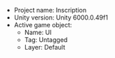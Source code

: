 <!-- UNITY CODE ASSIST INSTRUCTIONS START -->
- Project name: Inscription
- Unity version: Unity 6000.0.49f1
- Active game object:
  - Name: UI
  - Tag: Untagged
  - Layer: Default
<!-- UNITY CODE ASSIST INSTRUCTIONS END -->